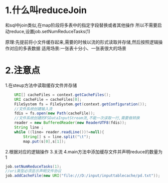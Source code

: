 # 1.什么叫reduceJoin
和sql中join类似,在map阶段将多表中的指定字段替换或者其他操作
所以不需要启动reduce,设置job.setNumReduceTasks(1)

原理:先提前将小文件缓存起来,需要的时候以流的形式读取并存储,然后按照逻辑操作对应的多表数据
适用场景:一张表十分小、一张表很大的场景

# 2.注意点
1.在steup方法中读取缓存文件并存储
```java
    URI[] cacheFiles = context.getCacheFiles();
    URI cacheFile = cacheFiles[0];
    FileSystem fs = FileSystem.get(context.getConfiguration());
    //文件系统创建输入流
    fdis = fs.open(new Path(cacheFile));
    //文件系统创建的FSDataInputStream流,不能一次读取一行,需要做转换
    reader = new BufferedReader(new ReaderUTF8(fdis));
    String line ;
    while ((line= reader.readLine())!=null){
        String[] s = line.split("\t");
        map.put(s[0],s[1]);
```

2.根据对应的逻辑操作
3.关流
4.main方法中添加缓存文件并声明reduce的数量为1
```java
job.setNumReduceTasks(1);
//uri类型必须显示声明文件协议
job.addCacheFile(new URI("file:///D:/input/inputtablecache/pd.txt"));
```
